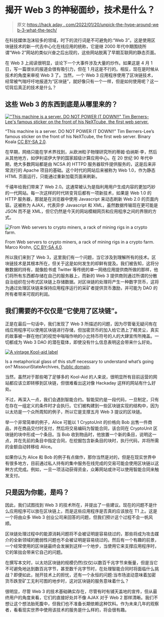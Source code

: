# 揭开 Web 3 的神秘面纱，技术是什么？

> 原文:[https://hack aday . com/2022/01/20/unpick-the-hype-around-we b-3-what-the-tech/](https://hackaday.com/2022/01/20/unpicking-the-hype-around-web-3-whats-the-tech/)

在科技媒体泡沫较多的领域，时下的流行词是不可避免的:“Web 3”。这是使用区块链技术的新一代去中心化在线应用的统称，它是继 2000 年代中期围绕所谓“Web 2”网站的类似兴奋之后出现的，这些网站脱离了早期互联网的静态页面。

在 Web 3 上阅读很明显，谈论下一个大事件涉及大量的炒作。如果这是 4 月 1 日，写一篇很长的报道会很有吸引力，但在 1 月这是不行的。相反，现在是时候从技术的角度来审视 Web 3 了。当然，一个 Web 3 应用程序使用了区块链技术，经常被气喘吁吁地报道为“区块链”，就好像只有一个一样，但是如何使用呢？这一切背后真正的技术是什么？

## 这些 Web 3 的东西到底是从哪里来的？

[!["This machine is a server. DO NOT POWER IT DOWN!!" Tim Berners-Lee's famous sticker on the front of his NeXTcube, the first web server.](../Images/ec125dd3b9f99292e4400db6d8d1e52c.png)](https://hackaday.com/wp-content/uploads/2022/01/berners-lee-next.jpg)

“This machine is a server. DO NOT POWER IT DOWN!!” Tim Berners-Lee’s famous sticker on the front of his NeXTcube, the first web server. Binary Koala [CC BY-SA 2.0](https://commons.wikimedia.org/wiki/File:This_Machine_is_a_server_DO_NOT_POWER_IT_DOWN!!_-_London_Science_Museum,_2015-03-19_(by_Binary_Koala).jpg).

在早期，网络只能在学术界找到，从欧洲粒子物理研究所的蒂姆·伯纳斯·李，然后从其他地方，如伊利诺伊大学的国家超级计算应用中心。在 20 世纪 90 年代中期，绝大多数网站都是由 NCSA 的 HTTPD 服务器软件提供服务的，这是后来非常流行的 Apache 项目的基础。这个时代的网站后来被称为 Web 1.0，作为静态 HTML 页面运行，只能通过重新加载页面来刷新。

千禧年给我们带来了 Web 2.0。这通常被认为是指利用用户生成内容的更加巧妙的一代网站。每一次这样的时代转变背后都有一项新技术，如果是 Web 1.0 的 HTTP 服务器，那就是在浏览器中使用 Javascript 来动态刷新 Web 2.0 的页面内容。这被称为 AJAX，代表异步 Javascript 和 XML，虽然数据传输现在更可能是 JSON 而不是 XML，但它仍然是今天的网站模糊网页和应用程序之间的界限的方式。

![From Web servers to crypto miners, a rack of mining rigs in a crypto farm.](../Images/a77acf0f074bd3be804a249498418d38.png)

From Web servers to crypto miners, a rack of mining rigs in a crypto farm. Marco Krohn, [CC BY-SA 4.0](https://commons.wikimedia.org/wiki/File:Cryptocurrency_Mining_Farm.jpg).

所以我们来到了 Web 3，这里我们有一个问题，当它涉及到理解所有的技术。区块链技术是其根本所在，但关于这是如何发生的却鲜有提及。我们被告知，这将分散数据的持有，就像脸书或 Twitter 等传统的单一网络应用提供商所做的那样，他们将所有东西都存储在自己的服务器上，而新的 Web 3 提供商则通过所谓的分散自治组织在分布式区块链上存储数据。对区块链的处理将产生一种数字货币，这将为通过处理区块链来保持应用程序运行的采矿者提供货币激励，并可能为 DAO 的所有者带来可观的利润。

## 我们需要的不仅仅是“它使用了区块链”。

正是在最后一句话中，我们发现了 Web 3 所描述的问题，因为尽管毫无疑问有在线应用程序可以使用区块链进行存储，但加密货币的加入给它洒上了精灵尘，真实的故事被一群在他们的视觉中嗡嗡作响的小比特币符号的人的大肆宣传所掩盖。一切都成为 Web 3 DAO 的潜在载体，即使没有什么信息表明这会带来什么好处。

[![A vintage Kool-aid label](../Images/55410edcc8eb37919b73f85a365c721d.png)](https://hackaday.com/wp-content/uploads/2022/01/Historic_Trademarks_-_Kool-Aid.jpg)

Is a metaphorical glass of this stuff necessary to understand what’s going on? MissouriStateArchives, [Public domain](https://commons.wikimedia.org/wiki/File:Historic_Trademarks_-_Kool-Aid.jpg).

当然，虽然对于那些喝了足够多的 Kool-Aid 的人来说，很明显所有目前运营的网站都应该立即转移到区块链，但很难看出这对像 Hackaday 这样的网站有什么好处。

不过，再深入一点，我们会遇到智能合约。智能契约是一段代码，一旦制定，只有在存在一组定义的条件时才会执行。它们被构建到一些区块链实现的结构中，因为以太坊是一个众所周知的例子，所以它是支撑五月 Web 3 提议的区块链。

举一个非常简单的例子，Alice 可能以 1 CryptoUnit 的价格向 Bob 出售一件商品，并在商品交付时支付，然后将交易编码为智能合同，该合同在 CryptoUnit 区块链的块中形成一个条目。当 Bob 收到物品时，他放置一个新的条目，说明这一点，并在先前的条目中指定合同，在挖掘包含新条目的块时，执行代码，并将所需的金额自动转移给 Alice。

如果你认为 Alice 和 Bob 的例子有点做作，那你当然是对的，但是在现实世界中有很多地方，目前通过私人持有的集中服务在线完成的交易可能会使用区块链以这种方式完成。例如，一旦一项活动获得资金，众筹网站或许可以使用智能合同来触发支付。

## 只是因为你能，是吗？

因此，我们试图找到 Web 3 的技术所在，并提出了一些建议。现在的问题不是什么应用程序可以放在区块链上，而是这些应用程序是否真的应该放在 T1 上。这是一个将由众多 Web 3 创业公司来回答的问题，但我们预计这个过程不会一帆风顺。

区块链处理过程中的能源消耗问题将不会被证明是容易绕过的，那些将成为攻击媒介的全新领域的脆弱性问题也不会被证明是容易绕过的。然后有一个有趣的前景，一个经常使用的区块链最终会发展到这样一个地步，当使用它来支撑应用程序时，它的笨拙会带来它自己的问题。

在撰写本文时，以太坊区块链的规模仍然(仅仅)以数百千兆字节来衡量，但是当它不可避免地达到数百兆字节，甚至数千兆字节时，在处理智能合同时将面临什么挑战？即便如此，抛开技术上的担忧，还有一个永恒的问题:当市场波动意味着加密货币跌至矿工无利可图的地步时，这对区块链的服务意味着什么？

很明显，尽管 Web 3 的技术基础确实存在，尽管有时有铺天盖地的宣传，但从最终用户的角度来看，它们的直接好处并不像 AJAX 对于 Web 2 那样清晰。我们不想让这个想法胎死腹中，但我们也不准备长期依赖这种饮料。作为未来几年的观察者，看看现实世界中使用该技术的服务是什么样的，将会很有趣。